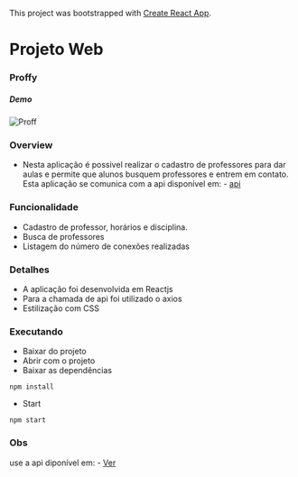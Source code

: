 This project was bootstrapped with [Create React App](https://github.com/facebook/create-react-app).
# Projeto Web

### Proffy
##### Demo
![Proff](https://user-images.githubusercontent.com/47642347/91103584-da681500-e639-11ea-8d06-43f491f4610d.gif)

### Overview

 - Nesta aplicação é possivel realizar o cadastro de professores para dar aulas e permite que alunos busquem professores e entrem em contato. Esta aplicação se 
 comunica com a api disponível em:  - [api](https://github.com/milenavms/api-proffy)
 
 ### Funcionalidade
 - Cadastro de professor, horários e disciplina.
 - Busca de professores
 - Listagem do número de conexões realizadas
 
 ### Detalhes
 
 - A aplicação foi desenvolvida em Reactjs 
 - Para a chamada de api foi utilizado o axios
 - Estilização com CSS
 
  ### Executando
 
 - Baixar do projeto
 - Abrir com o projeto
 - Baixar as dependências
 ```
npm install
```
 - Start
 ```
npm start
```
 
### Obs

use a api diponível em: - [Ver](https://github.com/milenavms/api-proffy)
